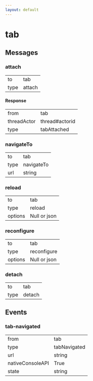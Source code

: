```yaml
---
layout: default
---
```


# tab #

## Messages ##

### attach ###

<table>

<tr>
<td>to</td>
<td>tab</td>
</tr>

<tr>
<td>type</td>
<td>attach</td>
</tr>

</table>

#### Response ####

<table>

<tr>
<td>from</td>
<td>tab</td>
</tr>

<tr>
<td>threadActor</td>
<td>thread#actorid</td>
</tr>

<tr>
<td>type</td>
<td>tabAttached</td>
</tr>

</table>

### navigateTo ###

<table>

<tr>
<td>to</td>
<td>tab</td>
</tr>

<tr>
<td>type</td>
<td>navigateTo</td>
</tr>

<tr>
<td>url</td>
<td>string</td>
</tr>

</table>

### reload ###

<table>

<tr>
<td>to</td>
<td>tab</td>
</tr>

<tr>
<td>type</td>
<td>reload</td>
</tr>

<tr>
<td>options</td>
<td>Null or json</td>
</tr>

</table>

### reconfigure ###

<table>

<tr>
<td>to</td>
<td>tab</td>
</tr>

<tr>
<td>type</td>
<td>reconfigure</td>
</tr>

<tr>
<td>options</td>
<td>Null or json</td>
</tr>

</table>

### detach ###

<table>

<tr>
<td>to</td>
<td>tab</td>
</tr>

<tr>
<td>type</td>
<td>detach</td>
</tr>

</table>

## Events ##

### tab-navigated ###

<table>

<tr>
<td>from</td>
<td>tab</td>
</tr>

<tr>
<td>type</td>
<td>tabNavigated</td>
</tr>

<tr>
<td>url</td>
<td>string</td>
</tr>

<tr>
<td>nativeConsoleAPI</td>
<td>True</td>
</tr>

<tr>
<td>state</td>
<td>string</td>
</tr>

</table>
